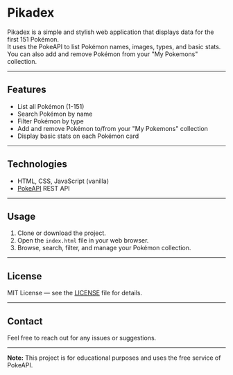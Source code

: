 # Pikadex

Pikadex is a simple and stylish web application that displays data for the first 151 Pokémon.  
It uses the PokeAPI to list Pokémon names, images, types, and basic stats.  
You can also add and remove Pokémon from your "My Pokemons" collection.

---

## Features

- List all Pokémon (1-151)
- Search Pokémon by name
- Filter Pokémon by type
- Add and remove Pokémon to/from your "My Pokemons" collection
- Display basic stats on each Pokémon card

---

## Technologies

- HTML, CSS, JavaScript (vanilla)
- [PokeAPI](https://pokeapi.co/) REST API

---

## Usage

1. Clone or download the project.
2. Open the `index.html` file in your web browser.
3. Browse, search, filter, and manage your Pokémon collection.

---

## License

MIT License — see the [LICENSE](LICENSE) file for details.

---

## Contact

Feel free to reach out for any issues or suggestions.

---

**Note:** This project is for educational purposes and uses the free service of PokeAPI.
